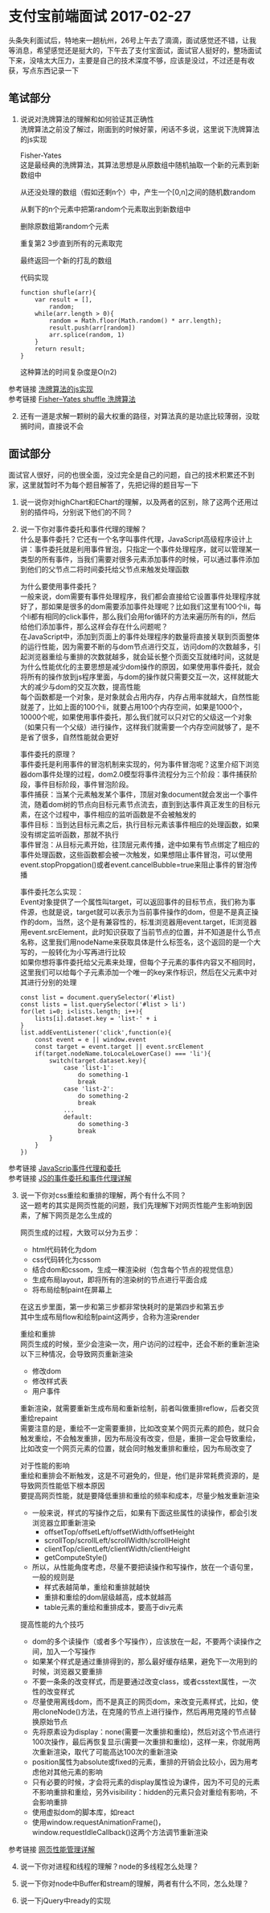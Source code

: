 # 支付宝前端面试 2017-02-27  
头条失利面试后，特地来一趟杭州，26号上午去了滴滴，面试感觉还不错，让我等消息，希望感觉还是挺大的，下午去了支付宝面试，面试官人挺好的，整场面试下来，没啥太大压力，主要是自己的技术深度不够，应该是没过，不过还是有收获，写点东西记录一下  

## 笔试部分  
1. 说说对洗牌算法的理解和如何验证其正确性  
    洗牌算法之前没了解过，刚面到的时候好蒙，闲话不多说，这里说下洗牌算法的js实现  

    Fisher-Yates  
    这是最经典的洗牌算法，其算法思想是从原数组中随机抽取一个新的元素到新数组中  
    
    从还没处理的数组（假如还剩n个）中，产生一个[0,n]之间的随机数random

    从剩下的n个元素中把第random个元素取出到新数组中  
    
    删除原数组第random个元素  

    重复第2 3步直到所有的元素取完 

    最终返回一个新的打乱的数组  

    代码实现  
    ```  
    function shufle(arr){
        var result = [],
            random;
        while(arr.length > 0){
            random = Math.floor(Math.random() * arr.length);
            result.push(arr[random])
            arr.splice(random, 1)
        }
        return result;
    }
    ```  
    这种算法的时间复杂度是O(n2)  

参考链接 [洗牌算法的js实现](https://github.com/ccforward/cc/issues/44)  
参考链接 [Fisher–Yates shuffle 洗牌算法](https://gaohaoyang.github.io/2016/10/16/shuffle-algorithm/)  

2. 还有一道是求解一颗树的最大权重的路径，对算法真的是功底比较薄弱，没耽搁时间，直接说不会  

## 面试部分  
面试官人很好，问的也很全面，没过完全是自己的问题，自己的技术积累还不到家，这里就暂时不为每个题目解答了，先把记得的题目写一下  
1. 说一说你对highChart和EChart的理解，以及两者的区别，除了这两个还用过别的插件吗，分别说下他们的不同？  

2. 说一下你对事件委托和事件代理的理解？  
    什么是事件委托？它还有一个名字叫事件代理，JavaScript高级程序设计上讲：事件委托就是利用事件冒泡，只指定一个事件处理程序，就可以管理某一类型的所有事件，当我们需要对很多元素添加事件的时候，可以通过事件添加到他们的父节点二将时间委托给父节点来触发处理函数  

    为什么要使用事件委托？   
    一般来说，dom需要有事件处理程序，我们都会直接给它设置事件处理程序就好了，那如果是很多的dom需要添加事件处理呢？比如我们这里有100个li，每个li都有相同的click事件，那么我们会用for循环的方法来遍历所有的li，然后给他们添加事件，那么这样会存在什么问题呢？  
    在JavaScript中，添加到页面上的事件处理程序的数量将直接关联到页面整体的运行性能，因为需要不断的与dom节点进行交互，访问dom的次数越多，引起浏览器重绘与重排的次数就越多，就会延长整个页面交互就绪时间，这就是为什么性能优化的主要思想是减少dom操作的原因，如果使用事件委托，就会将所有的操作放到js程序里面，与dom的操作就只需要交互一次，这样就能大大的减少与dom的交互次数，提高性能  
    每个函数都是一个对象，是对象就会占用内存，内存占用率就越大，自然性能就差了，比如上面的100个li，就要占用100个内存空间，如果是1000个，10000个呢，如果使用事件委托，那么我们就可以只对它的父级这一个对象（如果只有一个父级）进行操作，这样我们就需要一个内存空间就够了，是不是省了很多，自然性能就会更好  

    事件委托的原理？  
    事件委托是利用事件的冒泡机制来实现的，何为事件冒泡呢？这里介绍下浏览器dom事件处理的过程，dom2.0模型将事件流程分为三个阶段：事件捕获阶段，事件目标阶段，事件冒泡阶段。  
    事件捕获：当某个元素触发某个事件，顶层对象document就会发出一个事件流，随着dom树的节点向目标元素节点流去，直到到达事件真正发生的目标元素，在这个过程中，事件相应的监听函数是不会被触发的  
    事件目标：当到达目标元素之后，执行目标元素该事件相应的处理函数，如果没有绑定监听函数，那就不执行  
    事件冒泡：从目标元素开始，往顶层元素传播，途中如果有节点绑定了相应的事件处理函数，这些函数都会被一次触发，如果想阻止事件冒泡，可以使用event.stopPropgation()或者event.cancelBubble=true来阻止事件的冒泡传播  

    事件委托怎么实现：  
    Event对象提供了一个属性叫target，可以返回事件的目标节点，我们称为事件源，也就是说，target就可以表示为当前事件操作的dom，但是不是真正操作的dom，当然，这个是有兼容性的，标准浏览器用event.target，IE浏览器用event.srcElement，此时知识获取了当前节点的位置，并不知道是什么节点名称，这里我们用nodeName来获取具体是什么标签名，这个返回的是一个大写的，一般转化为小写再进行比较  
    如果你想将事件委托给父元素来处理，但每个子元素的事件内容又不相同时，这里我们可以给每个子元素添加一个唯一的key来作标识，然后在父元素中对其进行分别的处理
    ```
    const list = document.querySelector('#list)  
    const lists = list.querySelector('#list > li')
    for(let i=0; i<lists.length; i++){
        lists[i].dataset.key = 'list-' + i
    }
    list.addEventListener('click',function(e){
        const event = e || window.event
        const target = event.target || event.srcElement  
        if(target.nodeName.toLocaleLowerCase() === 'li'){
            switch(target.dataset.key){
                case 'list-1':
                    do something-1
                    break
                case 'list-2':
                    do something-2
                    break
                ...
                default:
                    do something-3
                    break
            }
        }
    })  
    ```  
参考链接 [JavaScrip事件代理和委托](https://www.cnblogs.com/owenChen/archive/2013/02/18/2915521.html)  
参考链接 [JS的事件委托和事件代理详解](https://www.cnblogs.com/liugang-vip/p/5616484.html)  

3. 说一下你对css重绘和重排的理解，两个有什么不同？  
    这一题考的其实是网页性能的问题，我们先理解下对网页性能产生影响到因素，了解下网页是怎么生成的  

    网页生成的过程，大致可以分为五步：  
    - html代码转化为dom 
    - css代码转化为cssom  
    - 结合dom和cssom，生成一棵渲染树（包含每个节点的视觉信息）  
    - 生成布局layout，即将所有的渲染树的节点进行平面合成  
    - 将布局绘制paint在屏幕上  
    
    在这五步里面，第一步和第三步都非常快耗时的是第四步和第五步  
    其中生成布局flow和绘制paint这两步，合称为渲染render  

    重绘和重排  
    网页生成的时候，至少会渲染一次，用户访问的过程中，还会不断的重新渲染  
    以下三种情况，会导致网页重新渲染  
    - 修改dom  
    - 修改样式表  
    - 用户事件  

    重新渲染，就需要重新生成布局和重新绘制，前者叫做重排reflow，后者交货重绘repaint  
    需要注意的是，重绘不一定需要重排，比如改变某个网页元素的颜色，就只会触发重绘，不会触发重排，因为布局没有改变，但是，重排一定会导致重绘，比如改变一个网页元素的位置，就会同时触发重排和重绘，因为布局改变了  

    对于性能的影响  
    重绘和重排会不断触发，这是不可避免的，但是，他们是非常耗费资源的，是导致网页性能低下根本原因  
    要提高网页性能，就是要降低重排和重绘的频率和成本，尽量少触发重新渲染  
    - 一般来说，样式的写操作之后，如果有下面这些属性的读操作，都会引发浏览器立即重新渲染  
        - offsetTop/offsetLeft/offsetWidth/offsetHeight  
        - scrollTop/scrollLeft/scrollWidth/scrollHeight  
        - clientTop/clientLeft/clientWidth/clientHeight
        - getComputeStyle()  
    - 所以，从性能角度考虑，尽量不要把读操作和写操作，放在一个语句里，一般的规则是  
        - 样式表越简单，重绘和重排就越快  
        - 重排和重绘的dom层级越高，成本就越高  
        - table元素的重绘和重排成本，要高于div元素  


    提高性能的九个技巧  
    - dom的多个读操作（或者多个写操作），应该放在一起，不要两个读操作之间，加入一个写操作  
    - 如果某个样式是通过重排得到的，那么最好缓存结果，避免下一次用到的时候，浏览器又要重排  
    - 不要一条条的改变样式，而是要通过改变class，或者csstext属性，一次性的改变样式  
    - 尽量使用离线dom，而不是真正的网页dom，来改变元素样式，比如，使用cloneNode()方法，在克隆的节点上进行操作，然后再用克隆的节点替换原始节点  
    - 先将原素设为display：none(需要一次重排和重绘)，然后对这个节点进行100次操作，最后再恢复显示(需要一次重排和重绘)，这样一来，你就用两次重新渲染，取代了可能高达100次的重新渲染  
    - position属性为absolute或fixed的元素，重排的开销会比较小，因为用考虑他对其他元素的影响  
    - 只有必要的时候，才会将元素的display属性设为课件，因为不可见的元素不影响重排和重绘，另外visibility：hidden的元素只会对重绘有影响，不会影响重排  
    - 使用虚拟dom的脚本库，如react  
    - 使用window.requestAnimationFrame()，window.requestIdleCallback()这两个方法调节重新渲染  

参考链接 [网页性能管理详解](http://www.ruanyifeng.com/blog/2015/09/web-page-performance-in-depth.html)  


4. 说一下你对进程和线程的理解？node的多线程怎么处理？  

5. 说一下你对node中Buffer和stream的理解，两者有什么不同，怎么处理？  

6. 说一下jQuery中ready的实现